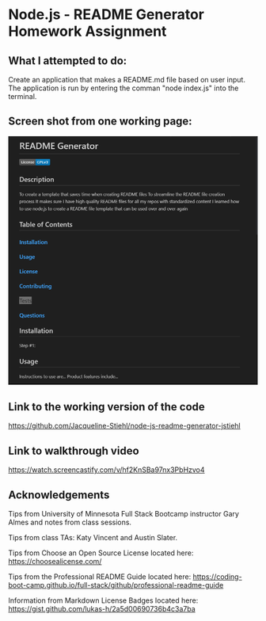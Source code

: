 # Node.js - README Generator Homework Assignment

## What I attempted to do:

Create an application that makes a README.md file based on user input. The application is run by entering the comman "node index.js" into the terminal.

## Screen shot from one working page:

![Screen shot of Node.js README Generator homework assignment](./Develop/assets/images/Screenshot-README.png)

## Link to the working version of the code

https://github.com/Jacqueline-Stiehl/node-js-readme-generator-jstiehl

## Link to walkthrough video

https://watch.screencastify.com/v/hf2KnSBa97nx3PbHzvo4

## Acknowledgements

Tips from University of Minnesota Full Stack Bootcamp instructor Gary Almes and notes from class sessions.

Tips from class TAs: Katy Vincent and Austin Slater.

Tips from Choose an Open Source License located here: https://choosealicense.com/

Tips from the Professional README Guide located here: https://coding-boot-camp.github.io/full-stack/github/professional-readme-guide

Information from Markdown License Badges located here: https://gist.github.com/lukas-h/2a5d00690736b4c3a7ba
